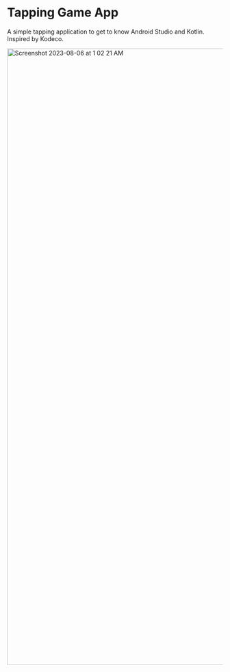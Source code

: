 # Tapping Game App

A simple tapping application to get to know Android Studio and Kotlin. Inspired by Kodeco. 


<img width="1440" alt="Screenshot 2023-08-06 at 1 02 21 AM" src="https://github.com/sophiahchiang/tapping-game/assets/67343609/a34bcd3c-75b3-457a-bf83-5afcc8b1643f">
